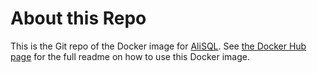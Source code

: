# About this Repo

This is the Git repo of the Docker image for [AliSQL](https://github.com/alibaba/AliSQL). See [the Docker Hub page](https://hub.docker.com/r/alisql/alisql/) for the full readme on how to use this Docker image.
